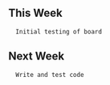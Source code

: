 This Week
---------
      Initial testing of board
      
Next Week
---------
      Write and test code
